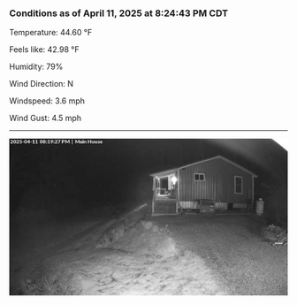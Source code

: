 ### Conditions as of April 11, 2025 at 8:24:43 PM CDT 

Temperature: 44.60 &deg;F

Feels like: 42.98 &deg;F

Humidity: 79%

Wind Direction: N

Windspeed: 3.6 mph

Wind Gust: 4.5 mph

---

<img src="./images/latest.jpeg"/>

